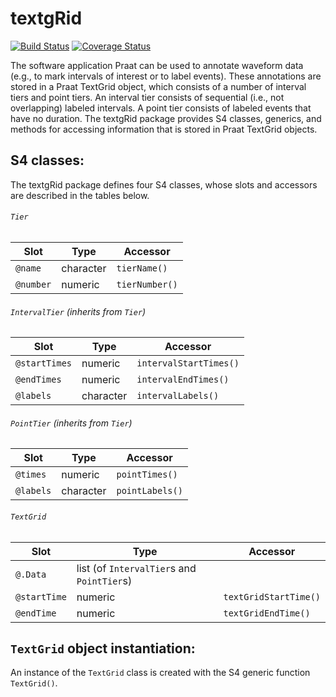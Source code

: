 # textgRid

[![Build Status](https://travis-ci.org/patrickreidy/textgRid.svg?branch=master)](https://travis-ci.org/patrickreidy/textgRid)
[![Coverage Status](https://coveralls.io/repos/github/patrickreidy/textgRid/badge.svg?branch=master)](https://coveralls.io/github/patrickreidy/textgRid)

The software application Praat can be used to annotate waveform data
(e.g., to mark intervals of interest or to label events).
These annotations are stored in a Praat TextGrid object, which consists of
a number of interval tiers and point tiers. An interval tier consists of
sequential (i.e., not overlapping) labeled intervals. A point tier consists
of labeled events that have no duration. The textgRid package provides 
S4 classes, generics, and methods for accessing information that is stored
in Praat TextGrid objects.

## S4 classes:

The textgRid package defines four S4 classes, whose slots and accessors are 
described in the tables below.

###### `Tier`

Slot      | Type      | Accessor 
----------|-----------|---------------
`@name`   | character | `tierName()`
`@number` | numeric   | `tierNumber()`

###### `IntervalTier` (inherits from `Tier`)

Slot          | Type      | Accessor
--------------|-----------|-----------------------
`@startTimes` | numeric   | `intervalStartTimes()`
`@endTimes`   | numeric   | `intervalEndTimes()`
`@labels`     | character | `intervalLabels()`

###### `PointTier` (inherits from `Tier`)

Slot      | Type      | Accessor
----------|-----------|---------------
`@times`  | numeric   | `pointTimes()`
`@labels` | character | `pointLabels()`

###### `TextGrid`

Slot         | Type                                       | Accessor
-------------|--------------------------------------------|----------------------
`@.Data`     | list (of `IntervalTier`s and `PointTier`s) |
`@startTime` | numeric                                    | `textGridStartTime()`
`@endTime`   | numeric                                    | `textGridEndTime()`



## `TextGrid` object instantiation:

An instance of the `TextGrid` class is created with the S4 generic function
`TextGrid()`.
